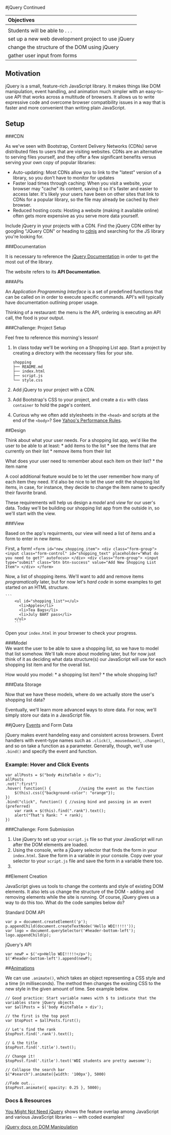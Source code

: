 #jQuery Continued

| Objectives |
| :--- |
|  |
| Students will be able to . . . |
| set up a new web development project to use jQuery |
| change the structure of the DOM using jQuery | 
| gather user input from forms |

## Motivation

jQuery is a small, feature-rich JavaScript library. It makes things like DOM manipulation, event handling, and animation much simpler with an easy-to-use API that works across a multitude of browsers. It allows us to write expressive code and overcome browser compatibility issues in a way that is faster and more convenient than writing plain JavaScript. 

## Setup 

###CDN

As we've seen with Bootstrap, Content Delivery Networks (CDNs) serve distributed files to users that are visiting websites. CDNs are an alternative to serving files yourself, and they offer a few significant benefits versus serving your own copy of popular libraries:

- Auto-updating: Most CDNs allow you to link to the "latest" version of a library, so you don't have to monitor for updates
- Faster load times through caching: When you visit a website, your browser may "cache" its content, saving it so it's faster and easier to access later.  It's likely your users have been on other sites that link to CDNs for a popular library, so the file may already be cached by their browser.
- Reduced hosting costs: Hosting a website (making it available online) often gets more expensive as you serve more data yourself. 

Include jQuery in your projects with a CDN. Find the jQuery CDN either by googling "JQuery CDN" or heading to [cdnjs](https://cdnjs.com/) and searching for the JS library you're looking for.


###Documentation

It is necessary to reference the [jQuery Documentation](http://api.jquery.com) in order to get the most out of the library.

The website refers to its **API Documentation**.


###APIs

An *Application Programming Interface* is a set of predefined functions that can be called on in order to execute specific commands. API's will typically have documentation outlining proper usage.

Thinking of a restaurant: the menu is the API, ordering is executing an API call, the food is your output.


###Challenge: Project Setup

Feel free to reference this morning's lesson!

1. In class today we'll be working on a Shopping List app. Start a project by creating a directory with the necessary files for your site.
	```
	shopping
	├── README.md
	├── index.html
	├── script.js
	└── style.css
	```

1. Add jQuery to your project with a CDN.  
1. Add Bootstrap's CSS to your project, and create a `div` with class `container` to hold the page's content.
1. Curious why we often add stylesheets in the `<head>` and scripts at the end of the `<body>`? See [Yahoo's Performance Rules](https://developer.yahoo.com/performance/rules.html).

##Design

Think about what your user needs. For a shopping list app, we'd like the user to be able to at least:
	* add items to the list
	* see the items that are currently on their list
	* remove items from their list

What does your user need to remember about each item on their list?
	* the item name

A cool additional feature would be to let the user remember how many of each item they need. It'd also be nice to let the user edit the shopping list items, in case, for instance, they decide to change the item name to specify their favorite brand.

These requirements will help us design a *model* and *view* for our user's data.  Today we'll be building our shopping list app from the outside in, so we'll start with the view.

###View

Based on the app's requirments, our view will need a list of items and a form to enter in new items.

First, a form!
	```
          <form id="new_shopping_item">
            <div class="form-group">
              <input class="form-control" id="shopping_text" placeholder="What do you need to get?" autofocus>
            </div>
            <div class="form-group">
              <input type="submit" class="btn btn-success" value="Add New Shopping List Item">
            </div>
          </form>
        ```
        
Now, a list of shopping items.  We'll want to add and remove items *programatically* later, but for now let's *hard code* in some examples to get started on an HTML structure.

	```
        <ul id="shopping_list"></ul>
          <li>Apples</li>
          <li>Tea Bags</li>
          <li>July BART pass</li>
        </ul>
        ```
        
Open your `index.html` in your browser to check your progress.
        
###Model  
We want the user to be able to save a shopping list, so we have to model that list somehow. We'll talk more about modeling later, but for now just think of it as deciding what data structure(s) our JavaScript will use for each shopping list item and for the overall list.

How would you model:
	* a shopping list item?
	* the whole shopping list?

###Data Storage

Now that we have these models, where do we actually store the user's shopping list data? 

Eventually, we'll learn more advanced ways to store data. For now, we'll simply store our data in a JavaScript file.


##jQuery [Events](http://api.jquery.com/category/events/) and Form Data

jQuery makes event handeling easy and consistent across browsers. Event handlers with event-type names such as `.click()`, `.mousedown()`, `.change()`, and so on take a function as a parameter. Generally, though, we'll use `.bind()` and specify the event and function.

### Example: Hover and Click Events

```
var allPosts = $("body #siteTable > div");
allPosts
.not(":first")
.hover( function() {			//using the event as the function
    $(this).css({"background-color": "orange"});
})
.bind("click", function() {	//using bind and passing in an event (preferred)
	var rank = $(this).find(".rank").text();
    alert("That's Rank: " + rank);
})
```

###Challenge: Form Submission

1. Use jQuery to set up your `script.js` file so that your JavaScript will run after the DOM elements are loaded. 
1. Using the console, write a jQuery selector that finds the form in your `index.html`. Save the form in a variable in your console. Copy over your selector to your `script.js` file and save the form in a variable there too.
1. 



##Element Creation

JavaScript gives us tools to change the contents and style of existing DOM elements. It also lets us change the structure of the DOM - adding and removing elements while the site is running. Of course, jQuery gives us a way to do this too. What do the code samples below do?

Standard DOM API

```
var p = document.createElement('p');
p.appendChild(document.createTextNode('Hello WDI!!!!!'));
var logo = document.querySelector('#header-bottom-left');
logo.appendChild(p);
```

jQuery's API

```
var newP = $('<p>Hello WDI!!!!!</p>');
$('#header-bottom-left').append(newP);
```



##[Animations](http://api.jquery.com/animate/)

We can use `.animate()`, which takes an object representing a CSS style and a time (in milliseconds). The method then changes the existing CSS to the new style in the given amount of time. See example below. 

```
// Good practice: Start variable names with $ to indicate that the variables store jQuery objects
var $allPosts = $('body #siteTable > div');

// the first is the top post
var $topPost = $allPosts.first();

// Let's find the rank
$topPost.find('.rank').text();

// & the title
$topPost.find('.title').text();

// Change it!
$topPost.find('.title').text('WDI students are pretty awesome');

// Collapse the search bar
$("#search").animate({width: '100px'}, 5000)

//Fade out...
$topPost.animate({ opacity: 0.25 }, 5000);
```


### Docs & Resources

[You Might Not Need jQuery](http://youmightnotneedjquery.com/) shows the feature overlap among JavaScript and various JavaScript libraries -- with coded examples!

[jQuery docs on DOM Manipulation](https://api.jquery.com/category/manipulation/)
